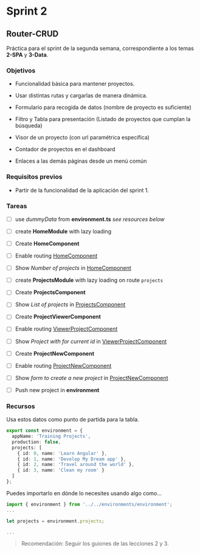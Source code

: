 # Sprint 2

## Router-CRUD

Práctica para el sprint de la segunda semana, correspondiente a los temas **2-SPA** y **3-Data**.

### Objetivos

- Funcionalidad básica para mantener proyectos.

- Usar distintas rutas y cargarlas de manera dinámica.

- Formulario para recogida de datos (nombre de proyecto es suficiente)

- Filtro y Tabla para presentación (Listado de proyectos que cumplan la búsqueda)

- Visor de un proyecto (con url paramétrica específica)

- Contador de proyectos en el dashboard

- Enlaces a las demás páginas desde un menú común

### Requisitos previos

- Partir de la funcionalidad de la aplicación del sprint 1.


### Tareas

- [ ] use _dummyData_ from **environment.ts** _see resources below_
- [ ] create **HomeModule** with lazy loading
- [ ] Create **HomeComponent**
- [ ] Enable routing [HomeComponent](/)
- [ ] Show _Number of projects_ in [HomeComponent](/)
- [ ] create **ProjectsModule** with lazy loading on route `projects`
- [ ] Create **ProjectsComponent**
- [ ] Show _List of projects_ in [ProjectsComponent](/projects)
- [ ] Create **ProjectViewerComponent**
- [ ] Enable routing [ViewerProjectComponent](/projects/:id)
- [ ] Show _Project with for current id_ in [ViewerProjectComponent](/projects/:id)
- [ ] Create **ProjectNewComponent**
- [ ] Enable routing [ProjectNewComponent](/projects/new)
- [ ] Show _form to create a new project_ in [ProjectNewComponent](/projects/new)
- [ ] Push new project in **environment**


### Recursos

Usa estos datos como punto de partida para la tabla.

```typescript
export const environment = {
  appName: 'Training Projects',
  production: false,
  projects: [
    { id: 0, name: 'Learn Angular' },
    { id: 1, name: 'Develop My Dream app' },
    { id: 2, name: 'Travel around the world' },
    { id: 3, name: 'Clean my room' }
  ]
};
```

Puedes importarlo en dónde lo necesites usando algo como...

```typescript
import { environment } from '../../environments/environment';
...

let projects = environment.projects;

...

```

> Recomendación: Seguir los guiones de las lecciones 2 y 3.